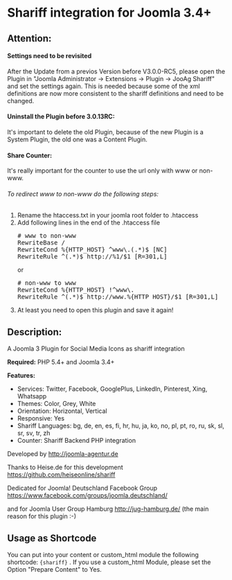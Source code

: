 <h1>Shariff integration for Joomla 3.4+</h1>

<h2>Attention:</h2>
<h4>Settings need to be revisited</h4>
After the Update from a previos Version before V3.0.0-RC5, please open the Plugin in "Joomla Administrator -> Extensions -> Plugin -> JooAg Shariff" and set the settings again. This is needed because some of the xml definitions are now more consistent to the shariff definitions and need to be changed.
<h4>Uninstall the Plugin before 3.0.13RC:</h4>
It's important to delete the old Plugin, because of the new Plugin is a System Plugin, the old one was a Content Plugin.
<h4>Share Counter:</h4>
It's really important for the counter to use the url only with www or non-www.
<h6>To redirect www to non-www do the following steps:</h6>
<ol>
<li>Rename the htaccess.txt in your joomla root folder to .htaccess</li>
<li>Add following lines in the end of the .htaccess file</li>
<pre>
# www to non-www
RewriteBase /
RewriteCond %{HTTP_HOST} ^www\.(.*)$ [NC]
RewriteRule ^(.*)$ http://%1/$1 [R=301,L]
</pre>
or
<pre>
# non-www to www
RewriteCond %{HTTP_HOST} !^www\.
RewriteRule ^(.*)$ http://www.%{HTTP_HOST}/$1 [R=301,L]
</pre>
<li>At least you need to open this plugin and save it again!</li>
</code>
</ol>
</p>
<h2>Description:</h2>
A Joomla 3 Plugin for Social Media Icons as shariff integration

<b>Required:</b>
PHP 5.4+ and Joomla 3.4+

<b>Features:</b>
* Services: Twitter, Facebook, GooglePlus, LinkedIn, Pinterest, Xing, Whatsapp
* Themes: Color, Grey, White
* Orientation: Horizontal, Vertical
* Responsive: Yes
* Shariff Languages: bg, de, en, es, fi, hr, hu, ja, ko, no, pl, pt, ro, ru, sk, sl, sr, sv, tr, zh
* Counter: Shariff Backend PHP integration

Developed by http://joomla-agentur.de

Thanks to Heise.de for this development https://github.com/heiseonline/shariff

Dedicated for Joomla! Deutschland Facebook Group https://www.facebook.com/groups/joomla.deutschland/

and for Joomla User Group Hamburg http://jug-hamburg.de/ (the main reason for this plugin :-)

<h2>Usage as Shortcode</h2>
You can put into your content or custom_html module the following shortcode: <code>{shariff}</code> . If you use a custom_html Module, please set the Option "Prepare Content" to Yes.
